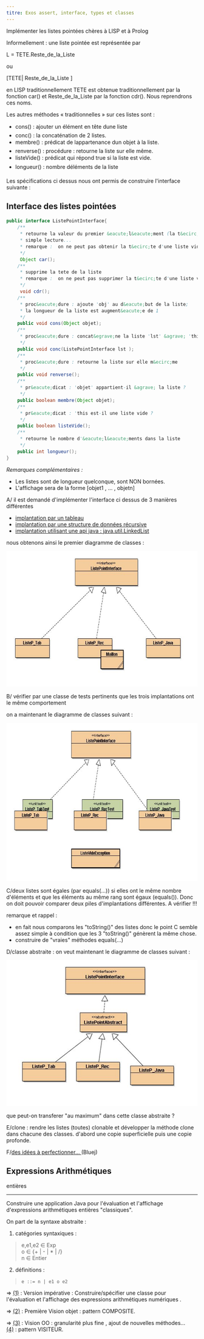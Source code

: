 ```yaml
---
titre: Exos assert, interface, types et classes
---
```



Impl&eacute;menter les listes point&eacute;es ch&egrave;res &agrave;
LISP et &agrave; Prolog

Informellement : une liste point&eacute;e est repr&eacute;sent&eacute;e par

L = TETE.Reste_de_la_Liste 

ou

[TETE| Reste_de_la_Liste ]

en LISP traditionnellement TETE est obtenue traditionnellement par la fonction
car() et Reste_de_la_Liste par la fonction cdr(). Nous
reprendrons ces noms.

Les autres m&eacute;thodes &#171;&nbsp;traditionnelles&nbsp;&#187; sur ces
listes sont :

* cons() : ajouter un &eacute;l&eacute;ment en t&ecirc;te d&#146;une
liste
* conc() : la concat&eacute;nation de 2 listes.
* membre() : pr&eacute;dicat de l&#146;appartenance d&#146;un objet
&agrave; la liste.
* renverse() : proc&eacute;dure : retourne la liste sur elle m&ecirc;me.
* listeVide() : pr&eacute;dicat qui r&eacute;pond &#145;true&#146;
si la liste est vide.
* longueur() : nombre d&#146;&eacute;l&eacute;ments de la liste

Les sp&eacute;cifications ci dessus nous ont permis de construire l'interface
suivante :



## Interface des listes point&eacute;es

  
```java
public interface ListePointInterface{
    /**
     * retourne la valeur du premier &eacute;l&eacute;ment (la t&ecirc;te) de la liste sans destruction
     * simple lecture...
     * remarque :  on ne peut pas obtenir la t&ecirc;te d'une liste vide
     */ 
     Object car();
    /**
     * supprime la tete de la liste
     * remarque :  on ne peut pas supprimer la t&ecirc;te d'une liste vide
     */
     void cdr(); 
    /**
     * proc&eacute;dure : ajoute 'obj' au d&eacute;but de la liste;
     * la longueur de la liste est augment&eacute;e de 1
     */
    public void cons(Object objet);
    /**
     * proc&eacute;dure : concat&egrave;ne la liste 'lst' &agrave; 'this'
     */
    public void conc(ListePointInterface lst );
    /**
     * proc&eacute;dure : retourne la liste sur elle m&ecirc;me
     */
    public void renverse();
    /**
     * pr&eacute;dicat : 'objet' appartient-il &agrave; la liste ?
     */ 
    public boolean membre(Object objet);
    /**
     * pr&eacute;dicat : 'this est-il une liste vide ?
     */
    public boolean listeVide();
    /**
     * retourne le nombre d'&eacute;l&eacute;ments dans la liste
     */
    public int longueur();  
}
```
  

*Remarques compl&eacute;mentaires :*

* Les listes sont de longueur quelconque, sont NON
born&eacute;es.
* L'affichage sera de la forme [objet1 , ... , objetn]


A/ il est demand&eacute; d'impl&eacute;menter l'interface ci dessus
de 3 mani&egrave;res diff&eacute;rentes
* <a HREF="Exercices/LTAB-1.html">implantation par un tableau</a>
* <a HREF="Exercices/LTAB-2.html">implantation par une structure de donn&eacute;es r&eacute;cursive</a>
* <a HREF="Exercices/LTAB-3.html">implantation utilisant une api java : java.util.LinkedList</a>


nous obtenons ainsi le premier diagramme de classes :

<IMG SRC="Exercices/listes3-squel-1.jpg" width="672" height="357">

B/ v&eacute;rifier par une classe de tests pertinents que les trois
implantations ont le m&ecirc;me comportement

on a maintenant le diagramme de classes suivant :

<IMG SRC="Exercices/listes3-idee-1-.jpg" width="708" height="416">


C/deux listes sont &eacute;gales (par equals(...)) si
elles ont le m&ecirc;me nombre d'&eacute;l&eacute;ments et que les
&eacute;l&eacute;ments au m&ecirc;me rang sont &eacute;gaux
(equals()). Donc on doit pouvoir comparer deux piles d'implantations
diff&eacute;rentes. A v&eacute;rifier !!!

remarque et rappel : 
* en fait nous comparons les "toString()" des listes donc le point
    C semble assez simple &agrave; condition que les 3 "toString()"
    g&eacute;n&egrave;rent la m&ecirc;me chose.
* construire de "vraies" m&eacute;thodes equals(...)


D/classe abstraite : on veut maintenant le diagramme
de classes suivant :

<IMG SRC="Exercices/listes3-idee-2-.jpg" width="531" height="384">

que peut-on transferer "au maximum" dans cette classe abstraite ?

E/clone : rendre les listes (toutes) clonable et
d&eacute;velopper la m&eacute;thode clone dans chacune des classes. d'abord
une copie superficielle puis une copie profonde.

F/<a HREF="Exercices/listes3.jar">des id&eacute;es &agrave;
perfectionner... </a>(Bluej)

## Expressions Arithm&eacute;tiques
  enti&egrave;res 

<hr COLOR="#00ff00" />

Construire une application Java pour l'&eacute;valuation et l'affichage
  d'expressions arithm&eacute;tiques enti&egrave;res "classiques".
  
On part de la syntaxe abstraite :
  
    
1. cat&eacute;gories syntaxiques :

>    e,e1,e2 &isin; Exp<br/>
    o &isin; {+ | - | * | /}<br/>
    n &isin; Entier
	
2. d&eacute;finitions :
	
>	  e ::= n | e1 o e2
	
      
    
  
  
=> <a HREF="Exercices/exo.J03.1.html">(1)</a> : Version imp&eacute;rative
  : Construire/sp&eacute;cifier une classe pour l'&eacute;valuation&nbsp;et
  l'affichage des expressions arithm&eacute;tiques num&eacute;riques .
  
=> <a HREF="Exercices/exo.J03.2.html">(2)</a> : Premi&egrave;re Vision
  objet : pattern COMPOSITE.
  
=> <a HREF="Exercices/exo.J03.3.html">
  (3)</a> : Vision OO : granularit&eacute; plus fine , ajout de nouvelles
  m&eacute;thodes...
<IMG SRC="aniFlecheRouge.gif" WIDTH="10" HEIGHT="10"><a HREF="Exercices/exo.J03.4.html">(4)</a> : pattern VISITEUR.

